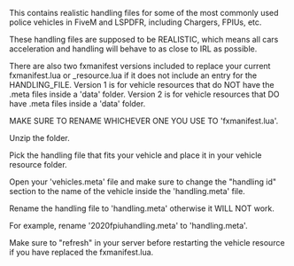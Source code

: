 This contains realistic handling files for some of the most commonly used police vehicles in FiveM and LSPDFR, including Chargers, FPIUs, etc. 

These handling files are supposed to be REALISTIC, which means all cars acceleration and handling will behave to as close to IRL as possible. 

There are also two fxmanifest versions included to replace your current fxmanifest.lua or _resource.lua if it does not include an entry for the HANDLING_FILE. 
Version 1 is for vehicle resources that do NOT have the .meta files inside a 'data' folder. 
Version 2 is for vehicle resources that DO have .meta files inside a 'data' folder. 

MAKE SURE TO RENAME WHICHEVER ONE YOU USE TO 'fxmanifest.lua'.


Unzip the folder. 

Pick the handling file that fits your vehicle and place it in your vehicle resource folder. 

Open your 'vehicles.meta' file and make sure to change the "handling id" section to the name of the vehicle inside the 'handling.meta' file.

Rename the handling file to 'handling.meta' otherwise it WILL NOT work. 

For example, rename '2020fpiuhandling.meta' to 'handling.meta'.

Make sure to "refresh" in your server before restarting the vehicle resource if you have replaced the fxmanifest.lua.   




